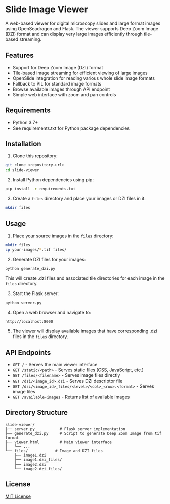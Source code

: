# Slide Image Viewer

A web-based viewer for digital microscopy slides and large format images using OpenSeadragon and Flask. The viewer supports Deep Zoom Image (DZI) format and can display very large images efficiently through tile-based streaming.

## Features

- Support for Deep Zoom Image (DZI) format
- Tile-based image streaming for efficient viewing of large images
- OpenSlide integration for reading various whole slide image formats
- Fallback to PIL for standard image formats
- Browse available images through API endpoint
- Simple web interface with zoom and pan controls

## Requirements

- Python 3.7+
- See requirements.txt for Python package dependencies

## Installation

1. Clone this repository:
```bash
git clone <repository-url>
cd slide-viewer
```

2. Install Python dependencies using pip:
```bash
pip install -r requirements.txt
```

3. Create a `files` directory and place your images or DZI files in it:
```bash
mkdir files
```

## Usage

1. Place your source images in the `files` directory:
```bash
mkdir files
cp your-images/*.tif files/
```

2. Generate DZI files for your images:
```bash
python generate_dzi.py
```
This will create .dzi files and associated tile directories for each image in the `files` directory.

3. Start the Flask server:
```bash
python server.py
```

4. Open a web browser and navigate to:
```
http://localhost:8000
```

5. The viewer will display available images that have corresponding .dzi files in the `files` directory.

## API Endpoints

- `GET /` - Serves the main viewer interface
- `GET /static/<path>` - Serves static files (CSS, JavaScript, etc.)
- `GET /files/<filename>` - Serves image files directly
- `GET /dzi/<image_id>.dzi` - Serves DZI descriptor file
- `GET /dzi/<image_id>_files/<level>/<col>_<row>.<format>` - Serves image tiles
- `GET /available-images` - Returns list of available images

## Directory Structure

```
slide-viewer/
├── server.py           # Flask server implementation
├── generate_dzi.py     # Script to generate Deep Zoom Image from tif format
├── viewer.html         # Main viewer interface
│   └── ...
└── files/            # Image and DZI files
    ├── image1.dzi
    ├── image1.dzi_files/
    ├── image2.dzi
    └── image2.dzi_files/
```

## License

[MIT License](LICENSE)
